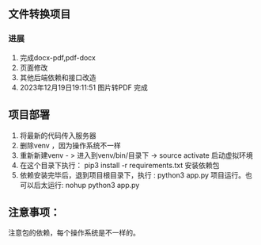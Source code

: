 ## 文件转换项目
### 进展
1. 完成docx-pdf,pdf-docx
2. 页面修改
3. 其他后端依赖和接口改造
4. 2023年12月19日19:11:51    图片转PDF 完成


## 项目部署
1. 将最新的代码传入服务器
2. 删除venv ，因为操作系统不一样
3. 重新新建venv - > 进入到venv/bin/目录下 -> source activate 启动虚拟环境
4. 在这个目录下执行：  pip3 install -r requirements.txt 安装依赖包
5. 依赖安装完毕后，退到项目根目录下，执行 :  python3 app.py 项目运行。也可以后太运行: nohup python3 app.py

## 注意事项：
注意包的依赖，每个操作系统是不一样的。